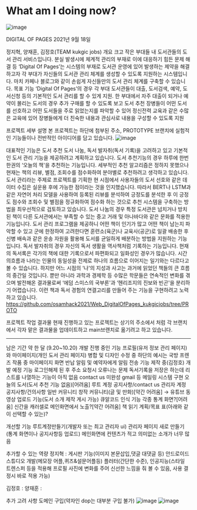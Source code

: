 # What am I doing now?
![image](https://user-images.githubusercontent.com/63538097/133967319-ec898419-a423-440e-86cd-51ba1965b924.png)

DIGITAL OF PAGES
2021년 9월 18일 


정지혁, 양재훈, 김정호(TEAM kukgic jobs)
개요
크고 작은 부대들 내 도서관들의 도서 관리 서비스입니다. 
분실 발생시에 체계적 관리의 부재로 이에 대응하기 힘든 문제 해결 등
 ‘Digital Of Pages’는 시스템의 부재로 도서관 운영에 있어 발생하는 제약을 해결하고자 각 부대가 자신들의 도서관 관리 체계를 생성할 수 있도록 지원하는 시스템입니다. 
마치 카페나 블로그와 같이 손쉽게 자신들만의 도서 관리 체계를 구축할 수 있습니다.
목표 기능
‘Digital Of Pages’의 경우 각 부대 도서관들이 대출, 도서검색, 예약, 도서신청 등의 기본적인 도서 관리를 할 수 있게 지원.
한 부대에서 자주 대출이 되거나 예약이 몰리는 도서의 경우 추가 구매를 할 수 있도록 보고
도서 추천
장병들이 어떤 도서를 선호하고 어떤 도서들을 주로 읽었는지를 파악할 수 있어 정신전력 교육과 같은 수많은 교육에 있어 장병들에게 더 친숙한 내용과 관심사로 내용을 구성할 수 있도록 지원



프로젝트 세부 설명
본 프로젝트는 하단에 첨부된 주소, PROTOTYPE 브랜치에 실험적인 기능들이나 전반적인 아이디어를 담고 있습니다.
![image](https://user-images.githubusercontent.com/63538097/133967347-02b6cf24-649d-443b-be8d-c27eedc4f244.png)

대표적인 기능은 도서 추천 도서 나눔, 독서 발자취(독서 기록)을 고려하고 있고 기본적인 도서 관리 기능을 제공하려고 계획하고 있습니다. 
도서 추천기능의 경우 하루에 한번 한권의 ‘오늘의 책'을 추천하는 기능입니다. 세부적인 추천 알고리즘은 정하지 못했으나 현재는 책의 리뷰, 별점, 조회수를 점수화하여 분야별로 추천하려고 생각하고 있습니다.
도서 관리라는 주제로 프로젝트를 기획한 현 시점에서 사용자들의 도서 선호와 같은 데이터 수집은 실운용 후에 가능한 점이라는 것을 인지했습니다. 따라서 BERT나 LSTM과 같은 자연어 처리 모델을 사용하여 등록된 리뷰를 분석하여 긍정도를 분석한 후 이 긍정도 점수와 조회수 및 별점을 정규화하여 점수화 하는 것으로 추천 시스템을 구축하는 방법을 최우선적으로 검토하고 있습니다.
도서 나눔의 경우 특정 도서관은 넘치거나 방치된 책이 다른 도서관에서는 부족할 수 있는 중고 거래 및 아나바다와 같은 문화를 적용한 기능입니다. 도서 관리 프로그램을 제공하니 어떤 책이 인기가 많고 어떤 책이 남는지 파악할 수 있고 군에 한정하여 고려한다면 훈련소(육군)나 교육사(공군)로 일괄 배송한 후 신병 배속과 같은 운송 자원을 활용해 도서를 균일하게 배분하는 방법을 지원하는 기능입니다.
독서 발자취의 경우 자신의 독서 생활을 역사책처럼 기록하는 기능입니다. 현재의 독서록은 각가의 책에 대한 기록으로서 파편화되고 일화성인 경우가 많습니다. 시간의흐름과 나라는 인물의 동일성을 전제로 하나의 흐름으로 이어지는 일기와는 다르다고 볼 수 있습니다. 하지만 어느 시점의 ‘나'의 지성과 사고는 과거에 읽었던 책들의 큰 흐름의 중간일 것입니다. 뿐만 아니라 과학과 경제학 등 수많은 학문들은 연속적인 변화를 겪으며 발전해온 결과물로써 ‘에덤 스미스의 국부론'과 ‘헨리조지의 진보와 빈곤'을 분리하기 어렵습니다. 이런 책과 독서 경험의 연결고리를 만들어 주는 기능을 구현하려고 노력하고 있습니다.
https://github.com/osamhack2021/Web_DigitalOfPages_kukgicjobs/tree/PROTO

프로젝트 작업 결과물
현재 진행하고 있는 프로젝트는 상기의 주소에서 처럼 각 브랜치에서 각자 맡은 결과물을  업데이트하고 main브랜치로 옮기려고 하고 있습니다.

 
 
------------------------------------------------------------------------------------------------------------------------------------
남은 기간 약 한 달
(9.20~10.20)
개발 진행 중인 기능
프로필(유저 정보 관리 페이지)와 마이페이지(개인 도서 관리 페이지) 병합 및 디자인 수정 중
하단의 예시는 국방 프렌즈 작품 중 마이페이지 화면
반납 알림 및 예약자에게 알림 전송 기능 제작 중(김정호)
개발 예정 기능
로그인해제 된 후 주소 요청시 오류나는 문제 
독서기록을 저장은 하는데 리스트를 나열하는 기능이 아직 없음
contact us 미완성 gmail 등 메일링 시스템 구현
오늘의 도서(도서 추천 기능 없음)[어려움]
루트 계정 공지사항/contact us
관리자 계정 공지사항/건의사항
일반 커뮤니티
창작 커뮤니티(글 및 만화)[약간 어려움] → 
유튜브 동영상 업로드 기능(도서 소개 제작 게시 가능)
큐알코드 인식 기능
각종 통계 화면?[어려움]
신간을 캐러셀로 메인화면에서 노출?[약간 어려움]
책 읽기 계획/목표 표(아래와 같이 선택할 수 있는)?

개선할 기능
루트계정만들기(개발자 또는 최고 관리자 ui)
관리자 페이지 새로 만들기(통계 화면이나 공지사항등 업로드)
메인화면에 컨텐츠가 적고 의미없는 소개가 너무 많음

추가할 수 있는 역량
정지혁 : 
게시판 기능(이미지 본문삽입,댓글 대댓글 등)
안드로이드 스튜디오 개발(메모장 어플,퀴즈&설문어플등)
플러터(간단한 수준), 인공지능(스타일 트렌스퍼 등을 적용해 프로필 사진에 변화를 주어 신선한 느낌을 줘 볼 수 있음, 사용 결정시 바로 적용 가능)

김정호 : 
양재훈 : 

추가 고려 사항
도메인 구입(약자인 dop는 대부분 구입 불가)
![image](https://user-images.githubusercontent.com/63538097/133967424-529a26d5-c437-4b08-9e5a-d038bc9da6a9.png)
![image](https://user-images.githubusercontent.com/63538097/133967444-58448712-8008-468d-b014-eacfa2744367.png)



